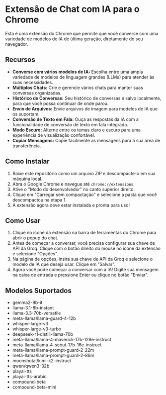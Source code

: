 # Extensão de Chat com IA para o Chrome

Esta é uma extensão do Chrome que permite que você converse com uma variedade de modelos de IA de última geração, diretamente do seu navegador.

## Recursos

*   **Converse com vários modelos de IA:** Escolha entre uma ampla variedade de modelos de linguagem grandes (LLMs) para atender às suas necessidades.
*   **Múltiplos Chats:** Crie e gerencie vários chats para manter suas conversas organizadas.
*   **Histórico de Conversas:** Seu histórico de conversas é salvo localmente, para que você possa continuar de onde parou.
*   **Envio de Arquivos:** Envie arquivos de imagem para modelos de IA que os suportam.
*   **Conversão de Texto em Fala:** Ouça as respostas da IA com a funcionalidade de conversão de texto em fala integrada.
*   **Modo Escuro:** Alterne entre os temas claro e escuro para uma experiência de visualização confortável.
*   **Copiar Mensagens:** Copie facilmente as mensagens para a sua área de transferência.

## Como Instalar

1.  Baixe este repositório como um arquivo ZIP e descompacte-o em sua máquina local.
2.  Abra o Google Chrome e navegue até `chrome://extensions`.
3.  Ative o "Modo do desenvolvedor" no canto superior direito.
4.  Clique em "Carregar sem compactação" e selecione a pasta que você descompactou na etapa 1.
5.  A extensão agora deve estar instalada e pronta para uso!

## Como Usar

1.  Clique no ícone da extensão na barra de ferramentas do Chrome para abrir o popup do chat.
2.  Antes de começar a conversar, você precisa configurar sua chave de API da Groq. Clique com o botão direito do mouse no ícone da extensão e selecione "Opções".
3.  Na página de opções, insira sua chave de API da Groq e selecione o modelo de IA que deseja usar. Clique em "Salvar".
4.  Agora você pode começar a conversar com a IA! Digite sua mensagem na caixa de entrada e pressione Enter ou clique no botão "Enviar".

## Modelos Suportados

*   gemma2-9b-it
*   llama-3.1-8b-instant
*   llama-3.3-70b-versatile
*   meta-llama/llama-guard-4-12b
*   whisper-large-v3
*   whisper-large-v3-turbo
*   deepseek-r1-distill-llama-70b
*   meta-llama/llama-4-maverick-17b-128e-instruct
*   meta-llama/llama-4-scout-17b-16e-instruct
*   meta-llama/llama-prompt-guard-2-22m
*   meta-llama/llama-prompt-guard-2-86m
*   moonshotai/kimi-k2-instruct
*   qwen/qwen3-32b
*   playai-tts
*   playai-tts-arabic
*   compound-beta
*   compound-beta-mini
